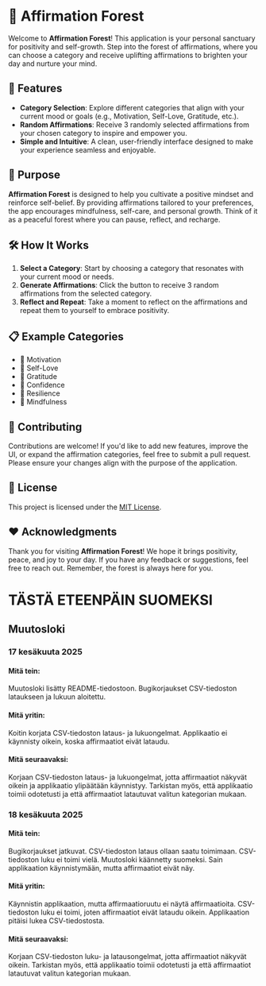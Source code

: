 # 🌳 Affirmation Forest

Welcome to **Affirmation Forest**! This application is your personal sanctuary for positivity and self-growth. Step into the forest of affirmations, where you can choose a category and receive uplifting affirmations to brighten your day and nurture your mind.

## 🌟 Features

- **Category Selection**: Explore different categories that align with your current mood or goals (e.g., Motivation, Self-Love, Gratitude, etc.).
- **Random Affirmations**: Receive 3 randomly selected affirmations from your chosen category to inspire and empower you.
- **Simple and Intuitive**: A clean, user-friendly interface designed to make your experience seamless and enjoyable.

## 🎯 Purpose

**Affirmation Forest** is designed to help you cultivate a positive mindset and reinforce self-belief. By providing affirmations tailored to your preferences, the app encourages mindfulness, self-care, and personal growth. Think of it as a peaceful forest where you can pause, reflect, and recharge.

## 🛠️ How It Works

1. **Select a Category**: Start by choosing a category that resonates with your current mood or needs.
2. **Generate Affirmations**: Click the button to receive 3 random affirmations from the selected category.
3. **Reflect and Repeat**: Take a moment to reflect on the affirmations and repeat them to yourself to embrace positivity.

## 📋 Example Categories

- 🌟 Motivation
- 💖 Self-Love
- 🙏 Gratitude
- 💪 Confidence
- 🌱 Resilience
- 🧘 Mindfulness

## 🤝 Contributing

Contributions are welcome! If you'd like to add new features, improve the UI, or expand the affirmation categories, feel free to submit a pull request. Please ensure your changes align with the purpose of the application.

## 📜 License

This project is licensed under the [MIT License](LICENSE).

## ❤️ Acknowledgments

Thank you for visiting **Affirmation Forest**! We hope it brings positivity, peace, and joy to your day. If you have any feedback or suggestions, feel free to reach out. Remember, the forest is always here for you.

# TÄSTÄ ETEENPÄIN SUOMEKSI

## Muutosloki

### 17 kesäkuuta 2025

#### Mitä tein:
Muutosloki lisätty README-tiedostoon. Bugikorjaukset CSV-tiedoston lataukseen ja lukuun aloitettu.

#### Mitä yritin:
Koitin korjata CSV-tiedoston lataus- ja lukuongelmat. Applikaatio ei käynnisty oikein, koska affirmaatiot eivät lataudu.

#### Mitä seuraavaksi:
Korjaan CSV-tiedoston lataus- ja lukuongelmat, jotta affirmaatiot näkyvät oikein ja applikaatio ylipäätään käynnistyy. Tarkistan myös, että applikaatio toimii odotetusti ja että affirmaatiot latautuvat valitun kategorian mukaan.

### 18 kesäkuuta 2025

#### Mitä tein:
Bugikorjaukset jatkuvat. CSV-tiedoston lataus ollaan saatu toimimaan. CSV-tiedoston luku ei toimi vielä. Muutosloki käännetty suomeksi. Sain applikaation käynnistymään, mutta affirmaatiot eivät näy.

#### Mitä yritin:
Käynnistin applikaation, mutta affirmaatioruutu ei näytä affirmaatioita. CSV-tiedoston luku ei toimi, joten affirmaatiot eivät lataudu oikein. Applikaation pitäisi lukea CSV-tiedostosta.

#### Mitä seuraavaksi:
Korjaan CSV-tiedoston luku- ja latausongelmat, jotta affirmaatiot näkyvät oikein. Tarkistan myös, että applikaatio toimii odotetusti ja että affirmaatiot latautuvat valitun kategorian mukaan.
